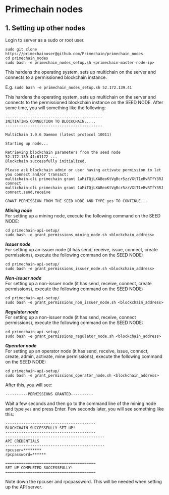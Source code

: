 # Primechain nodes

## 1. Setting up other nodes 

Login to server as a sudo or root user.
```
sudo git clone https://primechainuser@github.com/Primechain/primechain_nodes
cd primechain_nodes
sudo bash -e primechain_nodes_setup.sh <primechain-master-node-ip>
```
This hardens the operating system, sets up multichain on the server and connects to a permissioned blockchain instance.

E.g. ```sudo bash -e primechain_nodes_setup.sh 52.172.139.41```

This hardens the operating system, sets up multichain on the server and connects to the permissioned blockchain instance on the SEED NODE. After some time, you will something like the following:

```
-------------------------------------------
INITIATING CONNECTION TO BLOCKCHAIN.....
-------------------------------------------

MultiChain 1.0.6 Daemon (latest protocol 10011)

Starting up node...

Retrieving blockchain parameters from the seed node 52.172.139.41:61172 ...
Blockchain successfully initialized.

Please ask blockchain admin or user having activate permission to let you connect and/or transact:
multichain-cli primechain grant 1aMiTQjLXABeoKtVgBcr5zzVXtT1eRvRTfY3RJ connect
multichain-cli primechain grant 1aMiTQjLXABeoKtVgBcr5zzVXtT1eRvRTfY3RJ connect,send,receive

GRANT PERMISSION FROM THE SEED NODE AND TYPE yes TO CONTINUE...
```
***Mining node***   
For setting up a mining node, execute the following command on the SEED NODE:
```
cd primechain-api-setup/
sudo bash -e grant_permissions_mining_node.sh <blockchain_address>
```

***Issuer node***   
For setting up an issuer node (it has send, receive, issue, connect, create permissions), execute the following command on the SEED NODE:
```
cd primechain-api-setup/
sudo bash -e grant_permissions_issuer_node.sh <blockchain_address>
```

***Non-issuer node***   
For setting up a non-issuer node (it has send, receive, connect, create permissions), execute the following command on the SEED NODE:
```
cd primechain-api-setup/
sudo bash -e grant_permissions_non_issuer_node.sh <blockchain_address>
```

***Regulator node***   
For setting up a non-issuer node (it has send, receive, connect permissions), execute the following command on the SEED NODE:
```
cd primechain-api-setup/
sudo bash -e grant_permissions_regulator_node.sh <blockchain_address>
```
***Operator node***   
For setting up an operator node (it has send, receive, issue, connect, create, admin, activate, mine permissions), execute the following command on the SEED NODE:
```
cd primechain-api-setup/
sudo bash -e grant_permissions_operator_node.sh <blockchain_address>
```

After this, you will see: 
```
----------PERMISSIONS GRANTED----------
```
Wait a few seconds and then go to the command line of the mining node and type ```yes``` and press Enter.
Few seconds later, you will see something like this:
```
----------------------------------------
BLOCKCHAIN SUCCESSFULLY SET UP!
----------------------------------------
--------------------------------------------
API CREDENTIALS
--------------------------------------------
rpcuser=********
rpcpassword=******

========================================
SET UP COMPLETED SUCCESSFULLY!
========================================
```
Note down the rpcuser and rpcpassword. This will be needed when setting up the API server.
